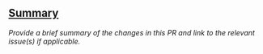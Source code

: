 ## [Summary]()
*Provide a brief summary of the changes in this PR and link to the relevant issue(s) if applicable.*
